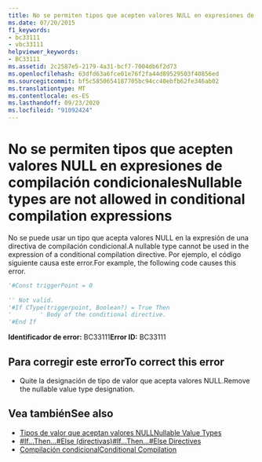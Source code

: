 ```yaml
---
title: No se permiten tipos que acepten valores NULL en expresiones de compilación condicionales
ms.date: 07/20/2015
f1_keywords:
- bc33111
- vbc33111
helpviewer_keywords:
- BC33111
ms.assetid: 2c2587e5-2179-4a31-bcf7-7004db6f2d73
ms.openlocfilehash: 63dfd63a6fce01e76f2fa44d89529503f40856ed
ms.sourcegitcommit: bf5c5850654187705bc94cc40ebfb62fe346ab02
ms.translationtype: MT
ms.contentlocale: es-ES
ms.lasthandoff: 09/23/2020
ms.locfileid: "91092424"
---
```

# <a name="nullable-types-are-not-allowed-in-conditional-compilation-expressions"></a><span data-ttu-id="ebef0-102">No se permiten tipos que acepten valores NULL en expresiones de compilación condicionales</span><span class="sxs-lookup"><span data-stu-id="ebef0-102">Nullable types are not allowed in conditional compilation expressions</span></span>

<span data-ttu-id="ebef0-103">No se puede usar un tipo que acepta valores NULL en la expresión de una directiva de compilación condicional.</span><span class="sxs-lookup"><span data-stu-id="ebef0-103">A nullable type cannot be used in the expression of a conditional compilation directive.</span></span> <span data-ttu-id="ebef0-104">Por ejemplo, el código siguiente causa este error.</span><span class="sxs-lookup"><span data-stu-id="ebef0-104">For example, the following code causes this error.</span></span>  
  
```vb  
'#Const triggerPoint = 0  
  
'' Not valid.  
'#If CType(triggerpoint, Boolean?) = True Then  
'        ' Body of the conditional directive.  
'#End If  
```  
  
 <span data-ttu-id="ebef0-105">**Identificador de error:** BC33111</span><span class="sxs-lookup"><span data-stu-id="ebef0-105">**Error ID:** BC33111</span></span>  
  
## <a name="to-correct-this-error"></a><span data-ttu-id="ebef0-106">Para corregir este error</span><span class="sxs-lookup"><span data-stu-id="ebef0-106">To correct this error</span></span>  
  
- <span data-ttu-id="ebef0-107">Quite la designación de tipo de valor que acepta valores NULL.</span><span class="sxs-lookup"><span data-stu-id="ebef0-107">Remove the nullable value type designation.</span></span>  
  
## <a name="see-also"></a><span data-ttu-id="ebef0-108">Vea también</span><span class="sxs-lookup"><span data-stu-id="ebef0-108">See also</span></span>

- [<span data-ttu-id="ebef0-109">Tipos de valor que aceptan valores NULL</span><span class="sxs-lookup"><span data-stu-id="ebef0-109">Nullable Value Types</span></span>](../programming-guide/language-features/data-types/nullable-value-types.md)
- [<span data-ttu-id="ebef0-110">#If...Then...#Else (directivas)</span><span class="sxs-lookup"><span data-stu-id="ebef0-110">#If...Then...#Else Directives</span></span>](../language-reference/directives/if-then-else-directives.md)
- [<span data-ttu-id="ebef0-111">Compilación condicional</span><span class="sxs-lookup"><span data-stu-id="ebef0-111">Conditional Compilation</span></span>](../programming-guide/program-structure/conditional-compilation.md)
